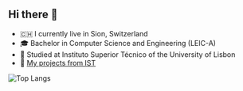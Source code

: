 ## Hi there 👋
- 🇨🇭 I currently live in Sion, Switzerland
- 🎓 Bachelor in Computer Science and Engineering (LEIC-A)
- 🏫 Studied at Instituto Superior Técnico of the University of Lisbon
- 🚀 [My projects from IST](https://github.com/friaes/friaes/blob/main/IST.md)

![Top Langs](https://github-readme-stats.vercel.app/api/top-langs/?username=friaes&theme=tokyonight)
